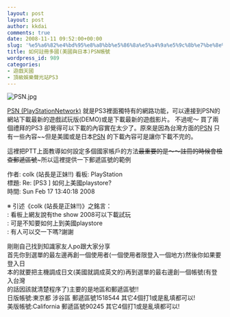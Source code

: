 ```yaml
---
layout: post
layout: post
author: kkdai
comments: true
date: 2008-11-11 09:52:00+00:00
slug: '%e5%a6%82%e4%bd%95%e8%a8%bb%e5%86%8a%e5%a4%9a%e5%9c%8b%e7%be%8e%e5%9c%8b%e8%88%87%e6%97%a5%e6%9c%acpsn%e5%b8%b3%e8%99%9f'
title: 如何註冊多國(美國與日本)PSN帳號
wordpress_id: 989
categories:
- 遊戲天國
- 頂級娛樂聲光站PS3
---
```


![PSN.jpg](http://farm4.static.flickr.com/3178/3021013460_deddb118fd.jpg)

 

[PSN (PlayStationNetwork)](http://www.us.playstation.com/PS3/network) 就是PS3裡面獨特有的網路功能，可以連接到PSN的網站下載最新的遊戲試玩版(DEMO)或是下載最新的遊戲影片。 不過呢～ 買了兩個禮拜的PS3 卻覺得可以下載的內容實在太少了。原來是因為台灣方面的[PSN](http://www.us.playstation.com/PS3/network) 只有一些內容~~但是美國或是日本[PSN](http://www.us.playstation.com/PS3/network) 的下載內容可是讓你下載不完的。

 

這裡把PTT上面教導如何設定多個國家帳戶的方法~~最重要的是～～註冊的時候會檢查郵遞區號~~~所以這裡提供一下郵遞區號的範例

 

 

作者: colk (站長是正妹!!) 看板: PlayStation      
標題: Re: [PS3 ] 如何上美國playstore?       
時間: Sun Feb 17 13:40:18 2008 

 

※ 引述《colk (站長是正妹!!)》之銘言：      
: 看板上網友說有the show 2008可以下載試玩       
: 可是不知要如何上到美國playstore       
: 有人可以交一下嗎?謝謝 

 

剛剛自己找到知識家友人po跟大家分享      
首先你到選單的最左邊再創一個使用者(一個使用者限登入一個地方)然後你如果要登入日       
本的就要把主機調成日文(美國就調成英文的)再到選單的最右邊創一個帳號(有登入台灣       
的話因該就清楚程序了)主要的是地區和郵遞區號!!       
日版帳號:東京都 涉谷區 郵遞區號1518544 其它4個打1或是亂填都可以!       
美版帳號:California 郵遞區號90245 其它4個打1或是亂填都可以!
